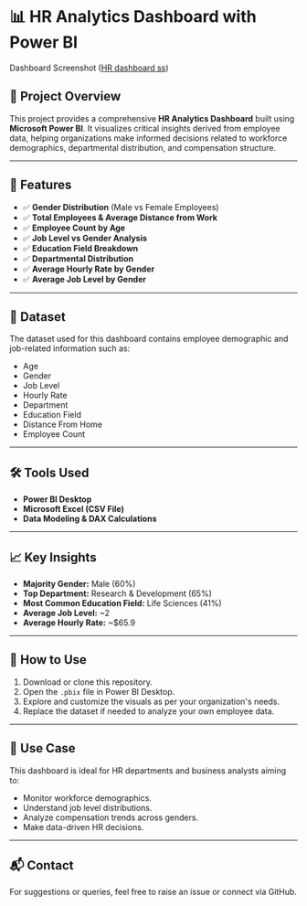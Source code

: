 
# 📊 HR Analytics Dashboard with Power BI

Dashboard Screenshot
([HR dashboard ss](https://github.com/user-attachments/assets/3ac9b644-05d3-46b6-a744-f9af2e336882))

## 📁 Project Overview

This project provides a comprehensive **HR Analytics Dashboard** built using **Microsoft Power BI**. It visualizes critical insights derived from employee data, helping organizations make informed decisions related to workforce demographics, departmental distribution, and compensation structure.

---

## 📌 Features

- ✅ **Gender Distribution** (Male vs Female Employees)
- ✅ **Total Employees & Average Distance from Work**
- ✅ **Employee Count by Age**
- ✅ **Job Level vs Gender Analysis**
- ✅ **Education Field Breakdown**
- ✅ **Departmental Distribution**
- ✅ **Average Hourly Rate by Gender**
- ✅ **Average Job Level by Gender**

---

## 📂 Dataset

The dataset used for this dashboard contains employee demographic and job-related information such as:
  - Age
  - Gender
  - Job Level
  - Hourly Rate
  - Department
  - Education Field
  - Distance From Home
  - Employee Count

---

## 🛠 Tools Used

- **Power BI Desktop**
- **Microsoft Excel (CSV File)**
- **Data Modeling & DAX Calculations**

---

## 📈 Key Insights

- **Majority Gender:** Male (60%)
- **Top Department:** Research & Development (65%)
- **Most Common Education Field:** Life Sciences (41%)
- **Average Job Level:** ~2
- **Average Hourly Rate:** ~$65.9

---

## 🚀 How to Use

1. Download or clone this repository.
2. Open the `.pbix` file in Power BI Desktop.
3. Explore and customize the visuals as per your organization's needs.
4. Replace the dataset if needed to analyze your own employee data.
   
---

## 🧠 Use Case

This dashboard is ideal for HR departments and business analysts aiming to:
- Monitor workforce demographics.
- Understand job level distributions.
- Analyze compensation trends across genders.
- Make data-driven HR decisions.

---

## 📬 Contact

For suggestions or queries, feel free to raise an issue or connect via GitHub.
